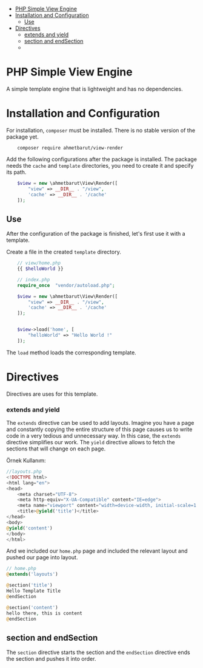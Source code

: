 - [PHP Simple View Engine](#php-simple-view-engine)
- [Installation and Configuration](#installation-and-configuration)
  - [Use](#use)
- [Directives](#directives)
    - [extends and yield](#extends-and-yield)
  - [section and endSection](#section-and-endsection)
  - [](#)
# PHP Simple View Engine
A simple template engine that is lightweight and has no dependencies.

# Installation and Configuration
For installation, `composer` must be installed. There is no stable version of the package yet.
```shell
    composer require ahmetbarut/view-render
```

Add the following configurations after the package is installed. The package needs the `cache` and `template` directories, you need to create it and specify its path.
```php
    $view = new \ahmetbarut\View\Render([
        "view" => __DIR__ . "/view",
        'cache' => __DIR__ . '/cache'
    ]);
```

## Use
After the configuration of the package is finished, let's first use it with a template.

Create a file in the created `template` directory.
```php
    // view/home.php
    {{ $helloWorld }}
```

```php
    // index.php
    require_once  "vendor/autoload.php";

    $view = new \ahmetbarut\View\Render([
        "view" => __DIR__ . "/view",
        'cache' => __DIR__ . '/cache'
    ]);


    $view->load('home', [
        "helloWorld" => "Hello World !"
    ]);
```

The `load` method loads the corresponding template.

# Directives
Directives are uses for this template.

### extends and yield
The `extends` directive can be used to add layouts. Imagine you have a page and constantly copying the entire structure of this page causes us to write code in a very tedious and unnecessary way. In this case, the `extends` directive simplifies our work.
The `yield` directive allows to fetch the sections that will change on each page.

Örnek Kullanım:
```php
//layouts.php
<!DOCTYPE html>
<html lang="en">
<head>
    <meta charset="UTF-8">
    <meta http-equiv="X-UA-Compatible" content="IE=edge">
    <meta name="viewport" content="width=device-width, initial-scale=1.0">
    <title>@yield('title')</title>
</head>
<body>
@yield('content')
</body>
</html>  

```
And we included our `home.php` page and included the relevant layout and pushed our page into layout.
```php
// home.php
@extends('layouts')

@section('title')
Hello Template Title
@endSection

@section('content')
hello there, this is content
@endSection
```

## section and endSection
The `section` directive starts the section and the `endSection` directive ends the section and pushes it into order.

## 